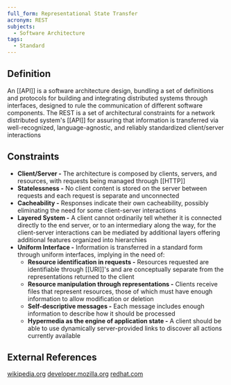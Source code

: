 ```yaml
---
full_form: Representational State Transfer
acronym: REST
subjects:
  - Software Architecture
tags:
  - Standard
---
```


## Definition
An [[API]] is a software architecture design, bundling a set of definitions and protocols for building and integrating distributed systems through interfaces, designed to rule the communication of different software components. The REST is a set of architectural constraints for a network distributed system's [[API]] for assuring that information is transferred via well-recognized, language-agnostic, and reliably standardized client/server interactions

## Constraints
- **Client/Server -** The architecture is composed by clients, servers, and resources, with requests being managed through [[HTTP]]
- **Statelessness -** No client content is stored on the server between requests and each request is separate and unconnected
- **Cacheability -** Responses indicate their own cacheability, possibly eliminating the need for some client-server interactions
- **Layered System -** A client cannot ordinarily tell whether it is connected directly to the end server, or to an intermediary along the way, for the client-server interactions can be mediated by additional layers offering additional features organized into hierarchies
- **Uniform Interface -** Information is transferred in a standard form through uniform interfaces, implying in the need of:
    - **Resource identification in requests -** Resources requested are identifiable through [[URI]]'s and are conceptually separate from the representations returned to the client
    - **Resource manipulation through representations -** Clients receive files that represent resources, those of which must have enough information to allow modification or deletion
    - **Self-descriptive messages -** Each message includes enough information to describe how it should be processed
    - **Hypermedia as the engine of application state -** A client should be able to use dynamically server-provided links to discover all actions currently available
    
## External References
[wikipedia.org](https://en.wikipedia.org/wiki/REST)
[developer.mozilla.org](https://developer.mozilla.org/en-US/docs/Glossary/REST)
[redhat.com](https://www.redhat.com/en/topics/api/what-is-a-rest-api)
